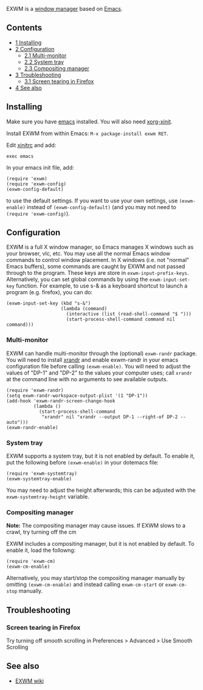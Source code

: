 EXWM is a [window manager](/index.php/Window_manager "Window manager") based on [Emacs](/index.php/Emacs "Emacs").

## Contents

*   [1 Installing](#Installing)
*   [2 Configuration](#Configuration)
    *   [2.1 Multi-monitor](#Multi-monitor)
    *   [2.2 System tray](#System_tray)
    *   [2.3 Compositing manager](#Compositing_manager)
*   [3 Troubleshooting](#Troubleshooting)
    *   [3.1 Screen tearing in Firefox](#Screen_tearing_in_Firefox)
*   [4 See also](#See_also)

## Installing

Make sure you have [emacs](https://www.archlinux.org/packages/?name=emacs) installed. You will also need [xorg-xinit](https://www.archlinux.org/packages/?name=xorg-xinit).

Install EXWM from within Emacs: `M-x package-install exwm RET`.

Edit [xinitrc](/index.php/Xinitrc "Xinitrc") and add:

```
exec emacs

```

In your emacs init file, add:

```
(require 'exwm)
(require 'exwm-config)
(exwm-config-default)

```

to use the default settings. If you want to use your own settings, use `(exwm-enable)` instead of `(exwm-config-default)` (and you may not need to `(require 'exwm-config)`).

## Configuration

EXWM is a full X window manager, so Emacs manages X windows such as your browser, vlc, etc. You may use all the normal Emacs window commands to control window placement. In X windows (i.e. not "normal" Emacs buffers), some commands are caught by EXWM and not passed through to the program. These keys are store in `exwm-input-prefix-keys`. Alternatively, you can set global commands by using the `exwm-input-set-key` function. For example, to use s-& as a keyboard shortcut to launch a program (e.g. firefox), you can do:

```
(exwm-input-set-key (kbd "s-&")
                    (lambda (command)
                      (interactive (list (read-shell-command "$ ")))
                      (start-process-shell-command command nil command)))

```

### Multi-monitor

EXWM can handle multi-monitor through the (optional) `exwm-randr` package. You will need to install [xrandr](/index.php/Xrandr "Xrandr") and enable exwm-randr in your emacs configuration file before calling `(exwm-enable)`. You will need to adjust the values of "DP-1" and "DP-2" to the values your computer uses; call `xrandr` at the command line with no arguments to see available outputs.

```
(require 'exwm-randr)
(setq exwm-randr-workspace-output-plist '(1 "DP-1"))
(add-hook 'exwm-randr-screen-change-hook
          (lambda ()
            (start-process-shell-command
             "xrandr" nil "xrandr --output DP-1 --right-of DP-2 --auto")))
(exwm-randr-enable)

```

### System tray

EXWM supports a system tray, but it is not enabled by default. To enable it, put the following before `(exwm-enable)` in your dotemacs file:

```
(require 'exwm-systemtray)
(exwm-systemtray-enable)

```

You may need to adjust the height afterwards; this can be adjusted with the `exwm-systemtray-height` variable.

### Compositing manager

**Note:** The compositing manager may cause issues. If EXWM slows to a crawl, try turning off the cm

EXWM includes a compositing manager, but it is not enabled by default. To enable it, load the followng:

```
(require 'exwm-cm)
(exwm-cm-enable)

```

Alternatively, you may start/stop the compositing manager manually by omitting `(exwm-cm-enable)` and instead calling `exwm-cm-start` or `exwm-cm-stop` manually.

## Troubleshooting

### Screen tearing in Firefox

Try turning off smooth scrolling in Preferences > Advanced > Use Smooth Scrolling

## See also

*   [EXWM wiki](https://github.com/ch11ng/exwm/wiki)